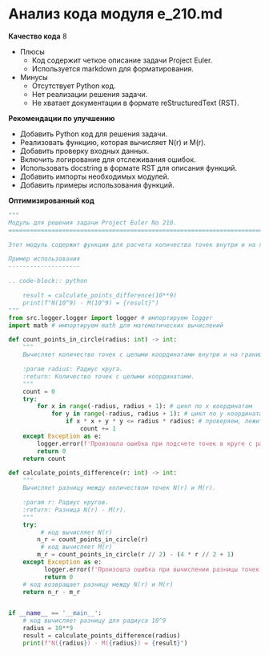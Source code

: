 # Анализ кода модуля e_210.md

**Качество кода**
8
- Плюсы
    - Код содержит четкое описание задачи Project Euler.
    - Используется markdown для форматирования.
- Минусы
    - Отсутствует Python код.
    - Нет реализации решения задачи.
    - Не хватает документации в формате reStructuredText (RST).

**Рекомендации по улучшению**
- Добавить Python код для решения задачи.
- Реализовать функцию, которая вычисляет N(r) и M(r).
- Добавить проверку входных данных.
- Включить логирование для отслеживания ошибок.
- Использовать docstring в формате RST для описания функций.
- Добавить импорты необходимых модулей.
- Добавить примеры использования функций.

**Оптимизированный код**
```python
"""
Модуль для решения задачи Project Euler No 210.
=========================================================================================

Этот модуль содержит функции для расчета количества точек внутри и на границе окружности.

Пример использования
--------------------

.. code-block:: python

    result = calculate_points_difference(10**9)
    print(f"N(10^9) - M(10^9) = {result}")
"""
from src.logger.logger import logger # импортируем logger
import math # импортируем math для математических вычислений

def count_points_in_circle(radius: int) -> int:
    """
    Вычисляет количество точек с целыми координатами внутри и на границе круга с заданным радиусом.

    :param radius: Радиус круга.
    :return: Количество точек с целыми координатами.
    """
    count = 0
    try:
        for x in range(-radius, radius + 1): # цикл по x координатам
            for y in range(-radius, radius + 1): # цикл по y координатам
                if x * x + y * y <= radius * radius: # проверяем, лежит ли точка внутри или на границе круга
                    count += 1
    except Exception as e:
        logger.error(f'Произошла ошибка при подсчете точек в круге с радиусом {radius}: {e}') # логгируем ошибку
        return 0
    return count

def calculate_points_difference(r: int) -> int:
    """
    Вычисляет разницу между количеством точек N(r) и M(r).

    :param r: Радиус кругов.
    :return: Разница N(r) - M(r).
    """
    try:
         # код вычисляет N(r)
        n_r = count_points_in_circle(r)
         # код вычисляет M(r)
        m_r = count_points_in_circle(r // 2) - (4 * r // 2 + 1)
    except Exception as e:
          logger.error(f'Произошла ошибка при вычислении разницы точек: {e}') # логгируем ошибку
          return 0
    # код возвращает разницу между N(r) и M(r)
    return n_r - m_r


if __name__ == '__main__':
    # код вычисляет разницу для радиуса 10^9
    radius = 10**9
    result = calculate_points_difference(radius)
    print(f"N({radius}) - M({radius}) = {result}")

```
